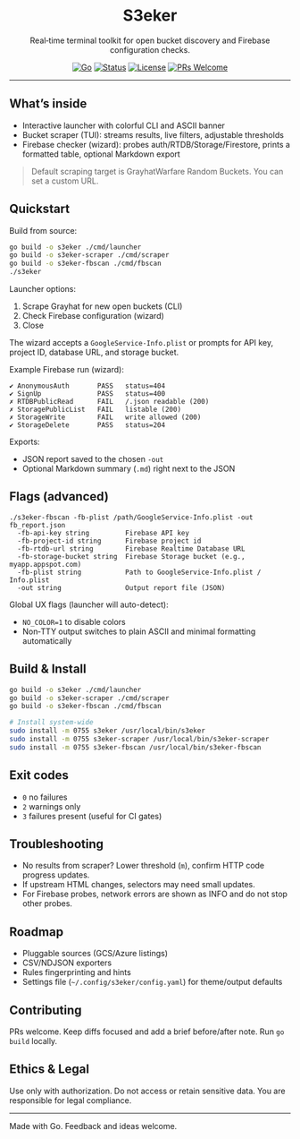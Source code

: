 <div align="center">

# S3eker

Real‑time terminal toolkit for open bucket discovery and Firebase configuration checks.

[![Go](https://img.shields.io/badge/Go-1.21+-00ADD8?logo=go&logoColor=white)](https://go.dev)
[![Status](https://img.shields.io/badge/status-beta-yellow)](#-roadmap)
[![License](https://img.shields.io/badge/License-MIT-green.svg)](LICENSE)
[![PRs Welcome](https://img.shields.io/badge/PRs-welcome-brightgreen.svg)](#-contributing)

</div>

---

## What’s inside
- Interactive launcher with colorful CLI and ASCII banner
- Bucket scraper (TUI): streams results, live filters, adjustable thresholds
- Firebase checker (wizard): probes auth/RTDB/Storage/Firestore, prints a formatted table, optional Markdown export

> Default scraping target is GrayhatWarfare Random Buckets. You can set a custom URL.

## Quickstart

Build from source:
```bash
go build -o s3eker ./cmd/launcher
go build -o s3eker-scraper ./cmd/scraper
go build -o s3eker-fbscan ./cmd/fbscan
./s3eker
```

Launcher options:
1) Scrape Grayhat for new open buckets (CLI)
2) Check Firebase configuration (wizard)
3) Close

The wizard accepts a `GoogleService-Info.plist` or prompts for API key, project ID, database URL, and storage bucket.

Example Firebase run (wizard):
```
✔ AnonymousAuth       PASS   status=404
✔ SignUp              PASS   status=400
✗ RTDBPublicRead      FAIL   /.json readable (200)
✗ StoragePublicList   FAIL   listable (200)
✗ StorageWrite        FAIL   write allowed (200)
✔ StorageDelete       PASS   status=204
```

Exports:
- JSON report saved to the chosen `-out`
- Optional Markdown summary (`.md`) right next to the JSON

## Flags (advanced)
```text
./s3eker-fbscan -fb-plist /path/GoogleService-Info.plist -out fb_report.json
  -fb-api-key string         Firebase API key
  -fb-project-id string      Firebase project id
  -fb-rtdb-url string        Firebase Realtime Database URL
  -fb-storage-bucket string  Firebase Storage bucket (e.g., myapp.appspot.com)
  -fb-plist string           Path to GoogleService-Info.plist / Info.plist
  -out string                Output report file (JSON)
```

Global UX flags (launcher will auto-detect):
- `NO_COLOR=1` to disable colors
- Non‑TTY output switches to plain ASCII and minimal formatting automatically

## Build & Install
```bash
go build -o s3eker ./cmd/launcher
go build -o s3eker-scraper ./cmd/scraper
go build -o s3eker-fbscan ./cmd/fbscan

# Install system-wide
sudo install -m 0755 s3eker /usr/local/bin/s3eker
sudo install -m 0755 s3eker-scraper /usr/local/bin/s3eker-scraper
sudo install -m 0755 s3eker-fbscan /usr/local/bin/s3eker-fbscan
```

## Exit codes
- `0` no failures
- `2` warnings only
- `3` failures present (useful for CI gates)

## Troubleshooting
- No results from scraper? Lower threshold (`m`), confirm HTTP code progress updates.
- If upstream HTML changes, selectors may need small updates.
- For Firebase probes, network errors are shown as INFO and do not stop other probes.

## Roadmap
- Pluggable sources (GCS/Azure listings)
- CSV/NDJSON exporters
- Rules fingerprinting and hints
- Settings file (`~/.config/s3eker/config.yaml`) for theme/output defaults

## Contributing
PRs welcome. Keep diffs focused and add a brief before/after note. Run `go build` locally.

## Ethics & Legal
Use only with authorization. Do not access or retain sensitive data. You are responsible for legal compliance.

---

Made with Go. Feedback and ideas welcome.